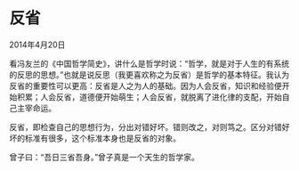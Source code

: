 # 反省

2014年4月20日

看冯友兰的《中国哲学简史》，讲什么是哲学时说：“哲学，就是对于人生的有系统的反思的思想。”也就是说反思（我更喜欢称之为反省）是哲学的基本特征。我认为反省的重要性可以更高：反省是人之为人的基础。因为人会反省，知识和经验便开始积累；人会反省，道德便开始萌生；人会反省，就脱离了进化律的支配，开始自己主宰命运。

反省，即检查自己的思想行为，分出对错好坏。错则改之，对则笃之。区分对错好坏的标准有很多，这个标准本身也是反省的对象。

曾子曰：“吾日三省吾身。”曾子真是一个天生的哲学家。
